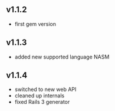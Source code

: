 v1.1.2
------

* first gem version

v1.1.3
------

* added new supported language NASM

v1.1.4
------

* switched to new web API
* cleaned up internals
* fixed Rails 3 generator